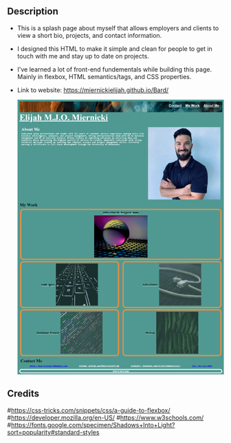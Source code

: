 # <Bard>
## Description
  
+ This is a splash page about myself that allows employers and clients to view a short bio, projects, and contact information.
+ I designed this HTML to make it simple and clean for people to get in touch with me and stay up to date on projects. 
+ I've learned a lot of front-end fundementals while building this page. Mainly in flexbox, HTML semantics/tags, and CSS properties.

+ Link to website: https://miernickielijah.github.io/Bard/

    ![splash page screenshot](assets/images/screenshot.png)
    
## Credits
#https://css-tricks.com/snippets/css/a-guide-to-flexbox/
#https://developer.mozilla.org/en-US/
#https://www.w3schools.com/
#https://fonts.google.com/specimen/Shadows+Into+Light?sort=popularity#standard-styles